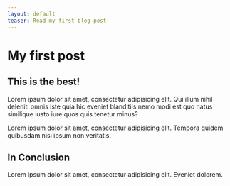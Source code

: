 ```yaml
---
layout: default
teaser: Read my first blog post!
---
```


# My first post

## This is the best!

Lorem ipsum dolor sit amet, consectetur adipisicing elit. Qui illum nihil deleniti omnis iste quia hic eveniet blanditiis nemo modi est quo natus similique iusto iure quos quis tenetur minus?

Lorem ipsum dolor sit amet, consectetur adipisicing elit. Tempora quidem quibusdam nisi ipsum non veritatis.

## In Conclusion

Lorem ipsum dolor sit amet, consectetur adipisicing elit. Eveniet dolorem.